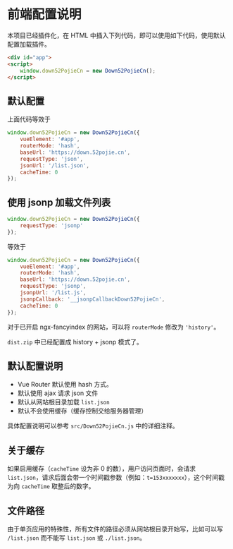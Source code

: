 # 前端配置说明

本项目已经插件化，在 HTML 中插入下列代码，即可以使用如下代码，使用默认配置加载插件。

```html
<div id="app">
<script>
    window.down52PojieCn = new Down52PojieCn();
</script>
```

## 默认配置

上面代码等效于

```js
window.down52PojieCn = new Down52PojieCn({
    vueElement: '#app',
    routerMode: 'hash',
    baseUrl: 'https://down.52pojie.cn',
    requestType: 'json',
    jsonUrl: '/list.json',
    cacheTime: 0
});
```

## 使用 jsonp 加载文件列表

```js
window.down52PojieCn = new Down52PojieCn({
    requestType: 'jsonp'
});
```

等效于

```js
window.down52PojieCn = new Down52PojieCn({
    vueElement: '#app',
    routerMode: 'hash',
    baseUrl: 'https://down.52pojie.cn',
    requestType: 'jsonp',
    jsonpUrl: '/list.js',
    jsonpCallback: '__jsonpCallbackDown52PojieCn',
    cacheTime: 0
});
```

对于已开启 ngx-fancyindex 的网站，可以将 `routerMode` 修改为 `'history'`。

`dist.zip` 中已经配置成 history + jsonp 模式了。

## 默认配置说明

* Vue Router 默认使用 hash 方式。
* 默认使用 ajax 请求 json 文件
* 默认从网站根目录加载 `list.json`
* 默认不会使用缓存（缓存控制交给服务器管理）

具体配置说明可以参考 `src/Down52PojieCn.js` 中的详细注释。

## 关于缓存

如果启用缓存（`cacheTime` 设为非 0 的数），用户访问页面时，会请求 `list.json`，请求后面会带一个时间戳参数（例如：`t=153xxxxxxx`），这个时间戳为向 `cacheTime` 取整后的数字。

## 文件路径

由于单页应用的特殊性，所有文件的路径必须从网站根目录开始写，比如可以写 `/list.json` 而不能写 `list.json` 或 `./list.json`。

